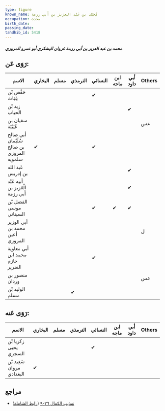 ```yaml
---
type: figure
known_name: مُحَمَّد بن عَبْد العزيز بن أَبي رزمة
occupation: محدث
birth_date:
passing_date:
tahdhib_id: 5418
---
```

##### محمد بن عبد العزيز بن أبي رزمة غزوان اليشكري أبو عمرو المروزي

## رَوَى عَن:
| الاسم                                     | البخاري | مسلم | الترمذي | النسائي | ابن ماجه | أبي داود | Others |
| ----------------------------------------- | ------- | ---- | ------- | ------- | -------- | -------- | ------ |
| حَفْص بْن غِيَاث                          |         |      |         | ✔       |          |          |        |
| زيد بْن الحباب                            |         |      |         |         |          | ✔        |        |
| سفيان بن عُيَيْنَة                        |         |      |         |         |          |          | عس     |
| أبي صالح سُلَيْمان بن صالح المروزي سلمويه | ✔       |      |         | ✔       |          |          |        |
| عَبد الله بن إدريس                        |         |      |         |         |          | ✔        |        |
| أبيه عَبْد الْعَزِيزِ بن أَبي رزمة        |         |      |         |         |          | ✔        |        |
| الفضل بْن موسى السيناني                   |         |      |         | ✔       | ✔        | ✔        |        |
| أبي الوزير محمد بن أعين المروزي           |         |      |         |         |          |          | ل      |
| أبي معاوية محمد ابن خازم الضرير           |         |      |         | ✔       |          |          |        |
| منصور بن وردان                            |         |      |         |         |          |          | عس     |
| الوليد بْن مسلم                           |         |      | ✔       |         |          |          |        |
## رَوَى عَنه:
| الاسم                     | البخاري | مسلم | الترمذي | النسائي | ابن ماجه | أبي داود | Others |
| ------------------------- | ------- | ---- | ------- | ------- | -------- | -------- | ------ |
| زكريا بْن يحيى السجزي     |         |      |         | ✔       |          |          |        |
| سَعِيد بْن مروان البغدادي | ✔       |      |         |         |          |          |        |
## مراجع
- [تهذيب الكمال ٢٦-٩](obsidian://open?vault=Tahdhib-al-Kamal&file=Figures/٥٤١٨-محمد%20بن%20عبد%20العزيز%20بن%20أبي%20رزمة%20غزوان%20اليشكري%20أبو%20عمرو%20المروزي) ([رابط الشاملة](https://shamela.ws/book/3722/13757))